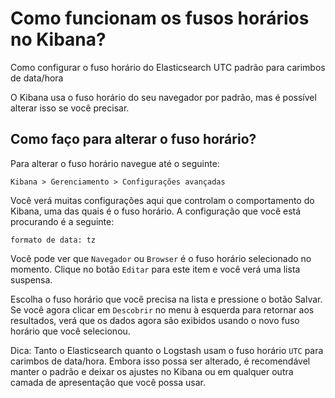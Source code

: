 # Como funcionam os fusos horários no Kibana?

Como configurar o fuso horário do Elasticsearch UTC padrão para carimbos de data/hora
     
O Kibana usa o fuso horário do seu navegador por padrão, mas é possível alterar isso se você precisar.
         
## Como faço para alterar o fuso horário?

Para alterar o fuso horário navegue até o seguinte:

```
Kibana > Gerenciamento > Configurações avançadas
```

Você verá muitas configurações aqui que controlam o comportamento do Kibana, uma das quais é o fuso horário. A configuração que você está procurando é a seguinte:

```
formato de data: tz
```

Você pode ver que ```Navegador``` ou ```Browser``` é o fuso horário selecionado no momento. Clique no botão ```Editar``` para este item e você verá uma lista suspensa.

Escolha o fuso horário que você precisa na lista e pressione o botão Salvar. Se você agora clicar em ```Descobrir``` no menu à esquerda para retornar aos resultados, verá que os dados agora são exibidos usando o novo fuso horário que você selecionou.

Dica: Tanto o Elasticsearch quanto o Logstash usam o fuso horário ```UTC``` para carimbos de data/hora. Embora isso possa ser alterado, é recomendável manter o padrão e deixar os ajustes no Kibana ou em qualquer outra camada de apresentação que você possa usar.
